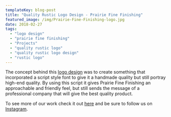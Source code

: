 ```yaml
---
templateKey: blog-post
title: "Quality Rustic Logo Design - Prairie Fine Finishing"
featured_image: /img/Prairie-Fine-Finishing-logo.jpg
date: 2018-02-27
tags:
  - "logo design"
  - "prairie fine finishing"
  - "Projects"
  - "quality rustic logo"
  - "quality rustic logo design"
  - "rustic logo"
---
```


The concept behind this [logo design](https://graphicintuitions.com/services/graphic-design/) was to create something that incorporated a script style font to give it a handmade quality but still portray high-end quality. By using this script it gives Prairie Fine Finishing an approachable and friendly feel, but still sends the message of a professional company that will give the best quality product.

To see more of our work check it out [here](https://graphicintuitions.com/our-work/) and be sure to follow us on [Instagram](https://www.instagram.com/graphicintuitions/).
